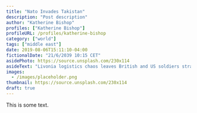 ```yaml
---
title: "Nato Invades Takistan"
description: "Post description"
author: "Katherine Bishop"
profiles: ["Katherine Bishop"]
profileURL: /profiles/katherine-bishop
category: ["world"]
tags: ["middle east"]
date: 2019-08-06T15:11:10-04:00
fictionalDate: "21/6/2039 10:15 CET"
asidePhoto: https://source.unsplash.com/230x114
asideText: "Livonia logistics chaos leaves British and US soldiers stranded."
images:
  - /images/placeholder.png
thumbnail: https://source.unsplash.com/230x114
draft: true
---
```


This is some text.
